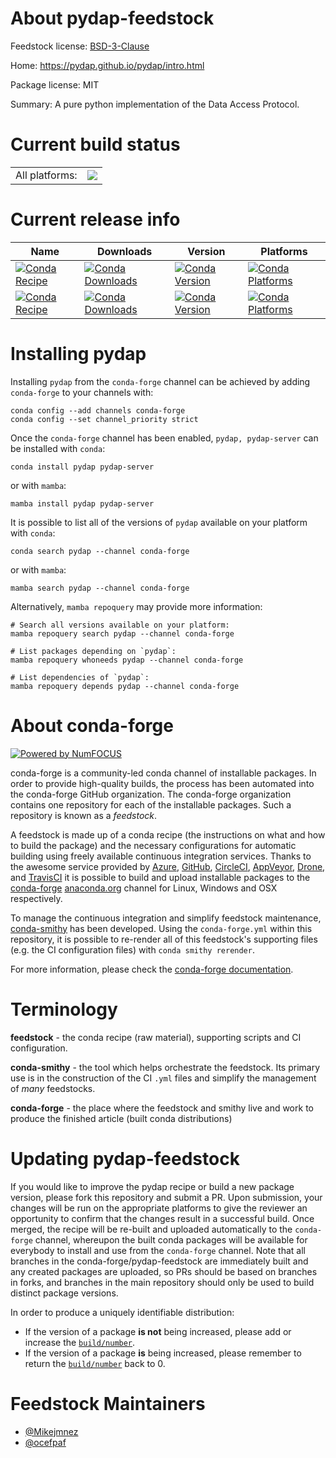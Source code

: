 About pydap-feedstock
=====================

Feedstock license: [BSD-3-Clause](https://github.com/conda-forge/pydap-feedstock/blob/main/LICENSE.txt)

Home: https://pydap.github.io/pydap/intro.html

Package license: MIT

Summary: A pure python implementation of the Data Access Protocol.

Current build status
====================


<table><tr><td>All platforms:</td>
    <td>
      <a href="https://dev.azure.com/conda-forge/feedstock-builds/_build/latest?definitionId=855&branchName=main">
        <img src="https://dev.azure.com/conda-forge/feedstock-builds/_apis/build/status/pydap-feedstock?branchName=main">
      </a>
    </td>
  </tr>
</table>

Current release info
====================

| Name | Downloads | Version | Platforms |
| --- | --- | --- | --- |
| [![Conda Recipe](https://img.shields.io/badge/recipe-pydap-green.svg)](https://anaconda.org/conda-forge/pydap) | [![Conda Downloads](https://img.shields.io/conda/dn/conda-forge/pydap.svg)](https://anaconda.org/conda-forge/pydap) | [![Conda Version](https://img.shields.io/conda/vn/conda-forge/pydap.svg)](https://anaconda.org/conda-forge/pydap) | [![Conda Platforms](https://img.shields.io/conda/pn/conda-forge/pydap.svg)](https://anaconda.org/conda-forge/pydap) |
| [![Conda Recipe](https://img.shields.io/badge/recipe-pydap--server-green.svg)](https://anaconda.org/conda-forge/pydap-server) | [![Conda Downloads](https://img.shields.io/conda/dn/conda-forge/pydap-server.svg)](https://anaconda.org/conda-forge/pydap-server) | [![Conda Version](https://img.shields.io/conda/vn/conda-forge/pydap-server.svg)](https://anaconda.org/conda-forge/pydap-server) | [![Conda Platforms](https://img.shields.io/conda/pn/conda-forge/pydap-server.svg)](https://anaconda.org/conda-forge/pydap-server) |

Installing pydap
================

Installing `pydap` from the `conda-forge` channel can be achieved by adding `conda-forge` to your channels with:

```
conda config --add channels conda-forge
conda config --set channel_priority strict
```

Once the `conda-forge` channel has been enabled, `pydap, pydap-server` can be installed with `conda`:

```
conda install pydap pydap-server
```

or with `mamba`:

```
mamba install pydap pydap-server
```

It is possible to list all of the versions of `pydap` available on your platform with `conda`:

```
conda search pydap --channel conda-forge
```

or with `mamba`:

```
mamba search pydap --channel conda-forge
```

Alternatively, `mamba repoquery` may provide more information:

```
# Search all versions available on your platform:
mamba repoquery search pydap --channel conda-forge

# List packages depending on `pydap`:
mamba repoquery whoneeds pydap --channel conda-forge

# List dependencies of `pydap`:
mamba repoquery depends pydap --channel conda-forge
```


About conda-forge
=================

[![Powered by
NumFOCUS](https://img.shields.io/badge/powered%20by-NumFOCUS-orange.svg?style=flat&colorA=E1523D&colorB=007D8A)](https://numfocus.org)

conda-forge is a community-led conda channel of installable packages.
In order to provide high-quality builds, the process has been automated into the
conda-forge GitHub organization. The conda-forge organization contains one repository
for each of the installable packages. Such a repository is known as a *feedstock*.

A feedstock is made up of a conda recipe (the instructions on what and how to build
the package) and the necessary configurations for automatic building using freely
available continuous integration services. Thanks to the awesome service provided by
[Azure](https://azure.microsoft.com/en-us/services/devops/), [GitHub](https://github.com/),
[CircleCI](https://circleci.com/), [AppVeyor](https://www.appveyor.com/),
[Drone](https://cloud.drone.io/welcome), and [TravisCI](https://travis-ci.com/)
it is possible to build and upload installable packages to the
[conda-forge](https://anaconda.org/conda-forge) [anaconda.org](https://anaconda.org/)
channel for Linux, Windows and OSX respectively.

To manage the continuous integration and simplify feedstock maintenance,
[conda-smithy](https://github.com/conda-forge/conda-smithy) has been developed.
Using the ``conda-forge.yml`` within this repository, it is possible to re-render all of
this feedstock's supporting files (e.g. the CI configuration files) with ``conda smithy rerender``.

For more information, please check the [conda-forge documentation](https://conda-forge.org/docs/).

Terminology
===========

**feedstock** - the conda recipe (raw material), supporting scripts and CI configuration.

**conda-smithy** - the tool which helps orchestrate the feedstock.
                   Its primary use is in the construction of the CI ``.yml`` files
                   and simplify the management of *many* feedstocks.

**conda-forge** - the place where the feedstock and smithy live and work to
                  produce the finished article (built conda distributions)


Updating pydap-feedstock
========================

If you would like to improve the pydap recipe or build a new
package version, please fork this repository and submit a PR. Upon submission,
your changes will be run on the appropriate platforms to give the reviewer an
opportunity to confirm that the changes result in a successful build. Once
merged, the recipe will be re-built and uploaded automatically to the
`conda-forge` channel, whereupon the built conda packages will be available for
everybody to install and use from the `conda-forge` channel.
Note that all branches in the conda-forge/pydap-feedstock are
immediately built and any created packages are uploaded, so PRs should be based
on branches in forks, and branches in the main repository should only be used to
build distinct package versions.

In order to produce a uniquely identifiable distribution:
 * If the version of a package **is not** being increased, please add or increase
   the [``build/number``](https://docs.conda.io/projects/conda-build/en/latest/resources/define-metadata.html#build-number-and-string).
 * If the version of a package **is** being increased, please remember to return
   the [``build/number``](https://docs.conda.io/projects/conda-build/en/latest/resources/define-metadata.html#build-number-and-string)
   back to 0.

Feedstock Maintainers
=====================

* [@Mikejmnez](https://github.com/Mikejmnez/)
* [@ocefpaf](https://github.com/ocefpaf/)

